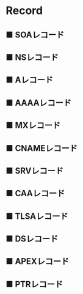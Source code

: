 # Record
## ■ SOAレコード
## ■ NSレコード
## ■ Aレコード
## ■ AAAAレコード
## ■ MXレコード
## ■ CNAMEレコード
## ■ SRVレコード
## ■ CAAレコード
## ■ TLSAレコード
## ■ DSレコード
## ■ APEXレコード
## ■ PTRレコード
